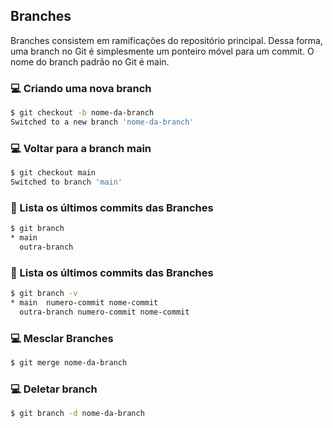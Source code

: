 ## Branches

Branches consistem em ramificações do repositório principal. Dessa forma, uma branch no Git é simplesmente um ponteiro móvel para um commit. O nome do branch padrão no Git é main. 

### 💻 Criando uma nova branch

```bash
$ git checkout -b nome-da-branch
Switched to a new branch 'nome-da-branch'
```

### 💻 Voltar para a branch main

```bash
$ git checkout main
Switched to branch 'main'
```

### 📁 Lista os últimos commits das Branches

```bash
$ git branch 
* main  
  outra-branch 
```

### 📁 Lista os últimos commits das Branches

```bash
$ git branch -v
* main  numero-commit nome-commit
  outra-branch numero-commit nome-commit
```

### 💻 Mesclar Branches

```bash
$ git merge nome-da-branch
```

### 💻 Deletar branch
```bash
$ git branch -d nome-da-branch
```

